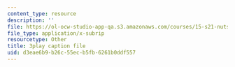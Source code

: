 ```yaml
---
content_type: resource
description: ''
file: https://ol-ocw-studio-app-qa.s3.amazonaws.com/courses/15-s21-nuts-and-bolts-of-business-plans-january-iap-2014/d3eae6b9b26c55ecb5fb6261b0ddf557_b9Yyj3htBLE.vtt
file_type: application/x-subrip
resourcetype: Other
title: 3play caption file
uid: d3eae6b9-b26c-55ec-b5fb-6261b0ddf557
---
```

